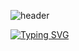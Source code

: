 ![header](https://capsule-render.vercel.app/api?type=wave&color=0:00c6ff,100:0072ff&height=180&section=header&text=Pikao&fontSize=40&fontColor=ff2222f)

[![Typing SVG](https://readme-typing-svg.herokuapp.com?color=36BCF7&lines=AI+Engineer+%7C+Python+Developer+%7C+LLM+Architect)](https://git.io/typing-svg)


<!--
**Pikao777/Pikao777** is a ✨ _special_ ✨ repository because its `README.md` (this file) appears on your GitHub profile.

Here are some ideas to get you started:

- 🔭 I’m currently working on ...
- 🌱 I’m currently learning ...
- 👯 I’m looking to collaborate on ...
- 🤔 I’m looking for help with ...
- 💬 Ask me about ...
- 📫 How to reach me: ...
- 😄 Pronouns: ...
- ⚡ Fun fact: ...
-->
